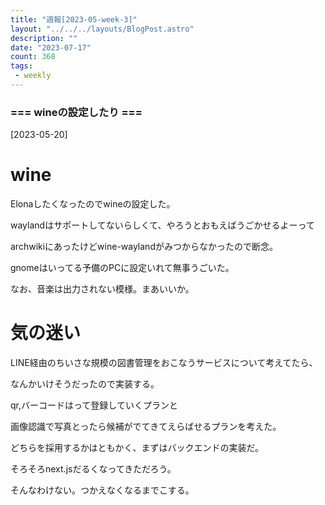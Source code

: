 ```yaml
---
title: "週報[2023-05-week-3]"
layout: "../../../layouts/BlogPost.astro"
description: ""
date: "2023-07-17"
count: 368
tags:
 - weekly
---
```





### === wineの設定したり ===

[2023-05-20]

# wine

Elonaしたくなったのでwineの設定した。

waylandはサポートしてないらしくて、やろうとおもえばうごかせるよーって

archwikiにあったけどwine-waylandがみつからなかったので断念。

gnomeはいってる予備のPCに設定いれて無事うごいた。

なお、音楽は出力されない模様。まあいいか。

# 気の迷い

LINE経由のちいさな規模の図書管理をおこなうサービスについて考えてたら、

なんかいけそうだったので実装する。

qr,バーコードはって登録していくプランと

画像認識で写真とったら候補がでてきてえらばせるプランを考えた。

どちらを採用するかはともかく、まずはバックエンドの実装だ。

そろそろnext.jsだるくなってきただろう。

そんなわけない。つかえなくなるまでこする。
